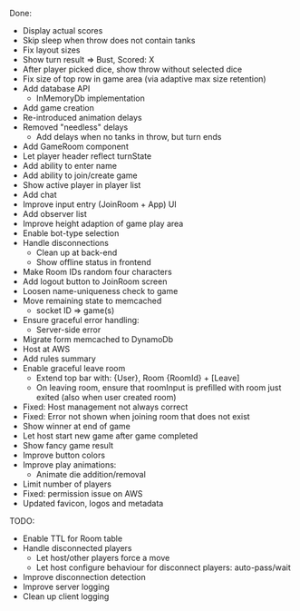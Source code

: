 Done:
-	Display actual scores
-	Skip sleep when throw does not contain tanks
- 	Fix layout sizes
- 	Show turn result => Bust, Scored: X
-	After player picked dice, show throw without selected dice
-	Fix size of top row in game area (via adaptive max size retention)
-	Add database API
	-	InMemoryDb implementation
-	Add game creation
-	Re-introduced animation delays
-	Removed "needless" delays
	-	Add delays when no tanks in throw, but turn ends
-	Add GameRoom component
-	Let player header reflect turnState
-	Add ability to enter name
-	Add ability to join/create game
-	Show active player in player list
-	Add chat
-	Improve input entry (JoinRoom + App) UI
-	Add observer list
-	Improve height adaption of game play area 
-	Enable bot-type selection
-	Handle disconnections
	-	Clean up at back-end
	-	Show offline status in frontend
-	Make Room IDs random four characters
-	Add logout button to JoinRoom screen
-	Loosen name-uniqueness check to game
-	Move remaining state to memcached
	-	socket ID => game(s)
-	Ensure graceful error handling:
	-	Server-side error
-	Migrate form memcached to DynamoDb
-	Host at AWS
-	Add rules summary
-	Enable graceful leave room
	-	Extend top bar with: {User}, Room {RoomId} + [Leave]
	-	On leaving room, ensure that roomInput is prefilled with room just exited (also when user created room)
-	Fixed: Host management not always correct
-	Fixed: Error not shown when joining room that does not exist
-	Show winner at end of game
-	Let host start new game after game completed
-	Show fancy game result
-	Improve button colors
-	Improve play animations:
	-	Animate die addition/removal
-	Limit number of players
-	Fixed: permission issue on AWS
-	Updated favicon, logos and metadata

TODO:
-	Enable TTL for Room table
-	Handle disconnected players
	-	Let host/other players force a move
	-	Let host configure behaviour for disconnect players: auto-pass/wait
-	Improve disconnection detection
-	Improve server logging
-	Clean up client logging